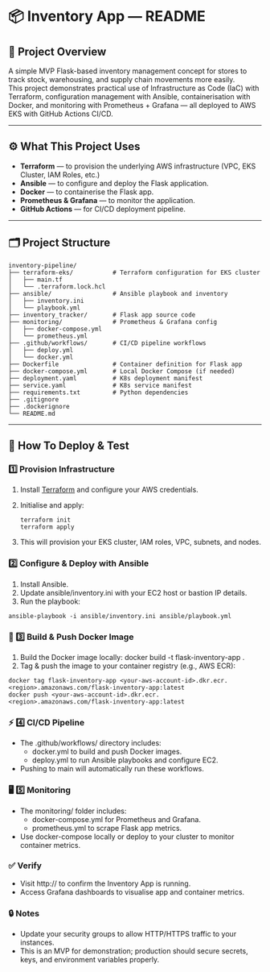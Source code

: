 # 📦 Inventory App — README

## 📌 Project Overview

A simple MVP Flask-based inventory management concept for stores to track stock, warehousing, and supply chain movements more easily.  
This project demonstrates practical use of Infrastructure as Code (IaC) with Terraform, configuration management with Ansible, containerisation with Docker, and monitoring with Prometheus + Grafana — all deployed to AWS EKS with GitHub Actions CI/CD.

---

## ⚙️ What This Project Uses

- **Terraform** — to provision the underlying AWS infrastructure (VPC, EKS Cluster, IAM Roles, etc.)
- **Ansible** — to configure and deploy the Flask application.
- **Docker** — to containerise the Flask app.
- **Prometheus & Grafana** — to monitor the application.
- **GitHub Actions** — for CI/CD deployment pipeline.

---

## 🗂️ Project Structure

```
inventory-pipeline/
├── terraform-eks/           # Terraform configuration for EKS cluster
│   ├── main.tf
│   └── .terraform.lock.hcl
├── ansible/                 # Ansible playbook and inventory
│   ├── inventory.ini
│   └── playbook.yml
├── inventory_tracker/       # Flask app source code
├── monitoring/              # Prometheus & Grafana config
│   ├── docker-compose.yml
│   └── prometheus.yml
├── .github/workflows/       # CI/CD pipeline workflows
│   ├── deploy.yml
│   └── docker.yml
├── Dockerfile               # Container definition for Flask app
├── docker-compose.yml       # Local Docker Compose (if needed)
├── deployment.yaml          # K8s deployment manifest
├── service.yaml             # K8s service manifest
├── requirements.txt         # Python dependencies
├── .gitignore
├── .dockerignore
└── README.md

```

---

## 🚀 How To Deploy & Test

### 1️⃣ Provision Infrastructure

1. Install [Terraform](https://developer.hashicorp.com/terraform/install) and configure your AWS credentials.
2. Initialise and apply:
   
   ```
   terraform init
   terraform apply
   ```

3. This will provision your EKS cluster, IAM roles, VPC, subnets, and nodes.

### 2️⃣ Configure & Deploy with Ansible
1. Install Ansible.
2. Update ansible/inventory.ini with your EC2 host or bastion IP details.
3. Run the playbook:

```
ansible-playbook -i ansible/inventory.ini ansible/playbook.yml
```

### 🐳 3️⃣ Build & Push Docker Image
1. Build the Docker image locally: docker build -t flask-inventory-app .
2. Tag & push the image to your container registry (e.g., AWS ECR):

```
docker tag flask-inventory-app <your-aws-account-id>.dkr.ecr.<region>.amazonaws.com/flask-inventory-app:latest
docker push <your-aws-account-id>.dkr.ecr.<region>.amazonaws.com/flask-inventory-app:latest
```

### ⚡ 4️⃣ CI/CD Pipeline
- The .github/workflows/ directory includes:
     - docker.yml to build and push Docker images.
     - deploy.yml to run Ansible playbooks and configure EC2.
- Pushing to main will automatically run these workflows.

### 🖥️ 5️⃣ Monitoring
- The monitoring/ folder includes:
	- docker-compose.yml for Prometheus and Grafana.
	- prometheus.yml to scrape Flask app metrics.
- Use docker-compose locally or deploy to your cluster to monitor container metrics.

### ✅ Verify
 - Visit http://<your-eks-lb-endpoint> to confirm the Inventory App is running.
 - Access Grafana dashboards to visualise app and container metrics.


### 🔒 Notes
 - Update your security groups to allow HTTP/HTTPS traffic to your instances.
 - This is an MVP for demonstration; production should secure secrets, keys, and environment variables properly.
